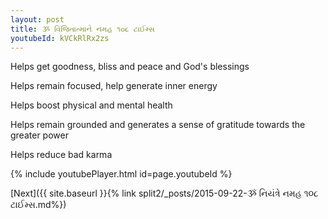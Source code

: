 ```yaml
---
layout: post
title: ૐ વિજિતાત્માને નમહ ૧૦૮ ટાઈમ્સ
youtubeId: kVCkRlRx2zs
---
```

 
 
Helps get goodness, bliss and peace and God's blessings
 
Helps remain focused, help generate inner energy 
 
Helps boost physical and mental health 
 
Helps remain grounded and generates a sense of gratitude towards the greater power 
 
Helps reduce bad karma
 
 
 
 


{% include youtubePlayer.html id=page.youtubeId %}
 
[Next]({{ site.baseurl }}{% link  split2/_posts/2015-09-22-ૐ નિયંત્રે નમહ ૧૦૮ ટાઈમ્સ.md%})
 
